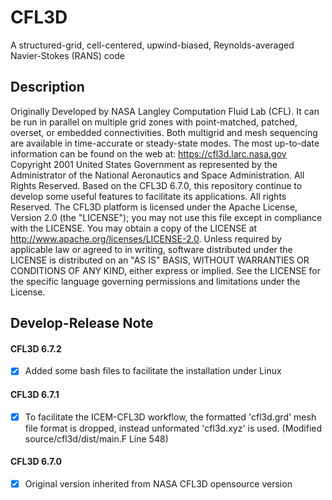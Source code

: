 CFL3D
=
A structured-grid, cell-centered, upwind-biased, Reynolds-averaged Navier-Stokes (RANS) code



## Description

Originally Developed by NASA Langley Computation Fluid Lab (CFL). It can be run in parallel on multiple grid zones with point-matched, patched, overset, or embedded connectivities. Both multigrid and mesh sequencing are available in time-accurate or steady-state modes.
The most up-to-date information can be found on the web at: https://cfl3d.larc.nasa.gov
Copyright 2001 United States Government as represented by the Administrator of the National Aeronautics and Space Administration. All Rights Reserved.
Based on the CFL3D 6.7.0, this repository continue to develop some useful features to facilitate its applications. All rights Reserved.
The CFL3D platform is licensed under the Apache License, Version 2.0 (the "LICENSE"); you may not use this file except in compliance with the LICENSE. You may obtain a copy of the LICENSE at http://www.apache.org/licenses/LICENSE-2.0. Unless required by applicable law or agreed to in writing, software distributed under the LICENSE is distributed on an "AS IS" BASIS, WITHOUT WARRANTIES OR CONDITIONS OF ANY KIND, either express or implied. See the LICENSE for the specific language governing permissions and limitations under the License.



## Develop-Release Note

#### CFL3D 6.7.2
- [x] Added some bash files to facilitate the installation under Linux
#### CFL3D 6.7.1
- [x] To facilitate the ICEM-CFL3D workflow, the formatted 'cfl3d.grd' mesh file format is dropped, instead unformated 'cfl3d.xyz' is used. (Modified source/cfl3d/dist/main.F Line 548)
#### CFL3D 6.7.0
- [x] Original version inherited from NASA CFL3D opensource version

